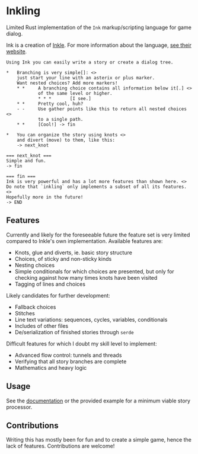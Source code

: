 # Inkling

Limited Rust implementation of the `Ink` markup/scripting language for game dialog. 

Ink is a creation of [Inkle](https://www.inklestudios.com/). For more information about the language, [see their website](https://www.inklestudios.com/ink/).

```
Using Ink you can easily write a story or create a dialog tree.

*   Branching is very simple[]: <>
    just start your line with an asterix or plus marker. 
    Want nested choices? Add more markers!
    * *     A branching choice contains all information below it[.] <>
            of the same level or higher.
            * * *       [I see.]
    * *     Pretty cool, huh?
    - -     Use gather points like this to return all nested choices <>
            to a single path.
    * *     [Cool!] -> fin

*   You can organize the story using knots <>
    and divert (move) to them, like this:
    -> next_knot

=== next_knot ===
Simple and fun.
-> fin

=== fin ===
Ink is very powerful and has a lot more features than shown here. <>
Do note that `inkling` only implements a subset of all its features. <>
Hopefully more in the future!
-> END
```


## Features

Currently and likely for the foreseeable future the feature set is very limited compared to Inkle's own implementation. Available features are:

*   Knots, glue and diverts, ie. basic story structure
*   Choices, of sticky and non-sticky kinds
*   Nesting choices
*   Simple conditionals for which choices are presented, but only for checking against how many times knots have been visited
*   Tagging of lines and choices

Likely candidates for further development:

*   Fallback choices
*   Stitches
*   Line text variations: sequences, cycles, variables, conditionals
*   Includes of other files
*   De/serialization of finished stories through `serde`

Difficult features for which I doubt my skill level to implement:

*   Advanced flow control: tunnels and threads
*   Verifying that all story branches are complete
*   Mathematics and heavy logic


## Usage

See the [documentation](https://docs.rs/inkling/) or the provided example for a minimum viable story processor. 


## Contributions

Writing this has mostly been for fun and to create a simple game, hence the lack of features. Contributions are welcome!
